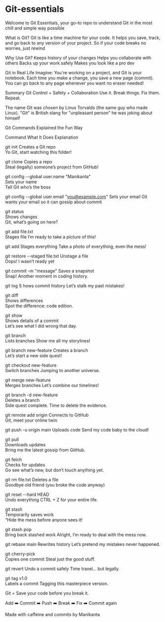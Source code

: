 # Git-essentials

Welcome to Git Essentials, your go-to repo to understand Git in the most chill and simple way possible

What is Git?
Git is like a time machine for your code. It helps you save, track, and go back to any version of your project.
So if your code breaks no worries, just rewind

Why Use Git?
Keeps history of your changes
Helps you collaborate with others
Backs up your work safely
Makes you look like a pro dev

Git in Real Life
Imagine:
You're working on a project, and Git is your notebook. Each time you make a change, you save a new page (commit).
You can go back to any page whenever you want no eraser needed!

Summary
Git Control + Safety + Collaboration Use it. Break things. Fix them. Repeat.

The name Git was chosen by Linus Torvalds (the same guy who made Linux).
"Git" is British slang for "unpleasant person" he was joking about himself


Git Commands Explained the Fun Way

Command	
What It Does
Explanation

git init
Creates a Git repo	
Yo Git, start watching this folder!

git clone <url>	
Copies a repo	
Steal (legally) someone’s project from GitHub!

git config --global user.name "Manikanta"	
Sets your name	
Tell Git who’s the boss 

git config --global user.email "you@example.com"	Sets your email	
Git wants your email so it can gossip about commit

git status	
Shows changes	
Git, what’s going on here?

git add file.txt	
Stages file	
I’m ready to take a picture of this!

git add
Stages everything
Take a photo of everything, even the mess!

git restore --staged file.txt
Unstage a file	
Oops! I wasn’t ready yet

git commit -m "message"	
Saves a snapshot	
Snap! Another moment in coding history.

git log	S
hows commit history	
Let’s stalk my past mistakes!

git diff	
Shows differences	
Spot the difference: code edition.

git show	
Shows details of a commit	
Let’s see what I did wrong that day.

git branch	
Lists branches
Show me all my storylines!

git branch new-feature
Creates a branch	
Let’s start a new side quest!

git checkout new-feature	
Switch branches	
Jumping to another universe.

git merge new-feature	
Merges branches	
Let’s combine our timelines!

git branch -d new-feature	
Deletes a branch	
Side quest complete. Time to delete the evidence.

git remote add origin <url>	
Connects to GitHub	
Git, meet your online twin

git push -u origin main
Uploads code
Send my code baby to the cloud!

git pull	
Downloads updates	
Bring me the latest gossip from GitHub.

git fetch	
Checks for updates	
Go see what’s new, but don’t touch anything yet.

git rm file.txt	
Deletes a file	
Goodbye old friend (you broke the code anyway)

git reset --hard HEAD	
Undo everything	
CTRL + Z for your entire life.

git stash	
Temporarily saves work	
“Hide the mess before anyone sees it!

git stash pop	
Bring back stashed work	
Alright, I’m ready to deal with the mess now.

git rebase main
Rewrites history
Let’s pretend my mistakes never happened.

git cherry-pick <commit>	
Copies one commit
Steal just the good stuff.

git revert <commit>	
Undo a commit safely
Time travel… but legally.

git tag v1.0	
Labels a commit	
Tagging this masterpiece version.

Git = Save your code before you break it.

Add ➡️ Commit ➡️ Push ➡️ Break ➡️ Fix ➡️ Commit again

Made with caffeine and commits by Manikanta 
